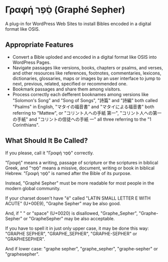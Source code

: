 # Γραφή סֵ֫פֶר (Graphé Sepher)

A plug-in for WordPress Web Sites to install Bibles encoded in a digital format like OSIS.

## Appropriate Features

* Convert a Bible uploded and encoded in a digital format like OSIS into WordPress Pages.
* Navigate passages like versions, books, chapters or psalms, and verses, and other resources like references, footnotes, commentaries, lexicons, dictionaries, glossaries, maps or images by an user interface to jump to next, previous, related, specified or recommended one.
* Bookmark passages and share them among visitors.
* Process correctly each defferent booknames among versions like "Solomon's Song" and "Song of Songs", "詩篇" and "詩編" both called "Psalms" in English, "マタイの福音書" and "マタイによる福音書" both referring to "Mattew", or "コリント人への手紙 第一", "コリント人への第一の手紙" and "コリントの信徒への手紙 一" all three referring to the "1 Corinthians".

## What Should It Be Called?

If you please, call it "Γραφή סֵ֫פֶר" correctly.

"Γραφή" means a writing, passage of scripture or the scriptures in biblical Greek, and "סֵ֫פֶר" means a missive, document, writing or book in biblical Hebrew. "Γραφή סֵ֫פֶר" is named after the Bible of its purpose.

Instead, "Graphé Sepher" must be more readable for most people in the modern global community.

If your charset dosen't have "é" called "LATIN SMALL LETTER E WITH ACUTE" (U+00E9), "Graphe Sepher" may be also good.

And, if " " or "space" (U+0020) is disallowed, "Graphe_Sepher", "Graphe-Sepher" or "GrapheSepher" may be also acceptable.

If you have to spell it in just only upper case, it may be done this way: "GRAPHE SEPHER", "GRAPHE_SEPHER", "GRAPHE-SEPHER" or "GRAPHESEPHER".

And if lower case: "graphe sepher", "graphe_sepher", "graphe-sepher" or "graphesepher".
